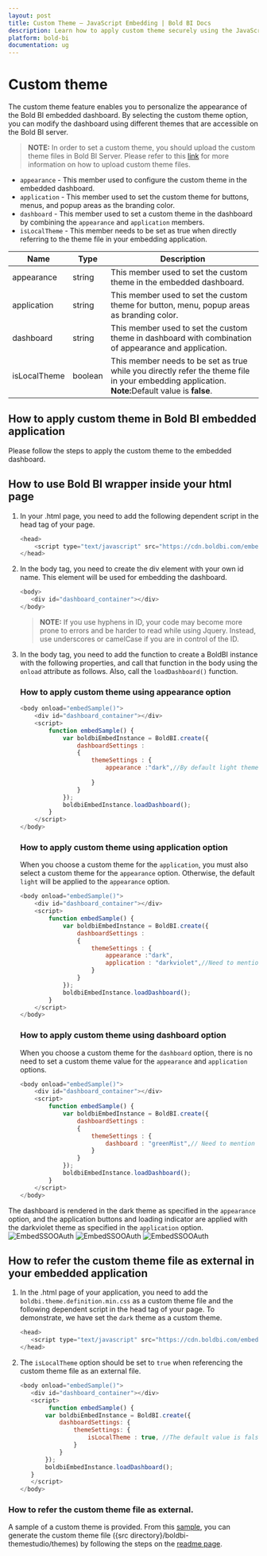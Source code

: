 ```yaml
---
layout: post
title: Custom Theme – JavaScript Embedding | Bold BI Docs
description: Learn how to apply custom theme securely using the JavaScript-based embedding of Bold BI dashboard in any of your business or Web application.
platform: bold-bi
documentation: ug
---
```


# Custom theme

The custom theme feature enables you to personalize the appearance of the Bold BI embedded dashboard. By selecting the custom theme option, you can modify the dashboard using different themes that are accessible on the Bold BI server.

> **NOTE:** In order to set a custom theme, you should upload the custom theme files in Bold BI Server. Please refer to this [link](/site-administration/look-and-feel-settings-in-embedded-analytics/#custom-theme) for more information on how to upload custom theme files.

* `appearance`   - This member used to configure the custom theme in the embedded dashboard.
* `application`  - This member used to set the custom theme for buttons, menus, and popup areas as the branding color.
* `dashboard`    - This member used to set a custom theme in the dashboard by combining the `appearance` and `application` members.
* `isLocalTheme` - This member needs to be set as true when directly referring to the theme file in your embedding application.

<table class="params">
<thead>
<tr>
<th>Name</th>
<th>Type</th>
<th>Description</th>
</tr>
</thead>
<tbody>
<tr>
<td class="name">appearance</td>
<td class="type"><span class="param-type">string</span></td>
<td class="description">This member used to set the custom theme in the embedded dashboard.</td>
</tr>
<tr>
<td class="name">application</td>
<td class="type"><span class="param-type">string</span></td>
<td class="description">This member used to set the custom theme for button, menu, popup areas as branding color.</td>
</tr>
<tr>
<td class="name">dashboard</td>
<td class="type"><span class="param-type">string</span></td>
<td class="description">This member used to set the custom theme in dashboard with combination of appearance and application.</td>
</tr>
<tr>
<td class="name">isLocalTheme</td>
<td class="type"><span class="param-type">boolean</span></td>
<td class="description">This member needs to be set as true while you directly refer the theme file in your embedding application. <br> <b>Note:</b>Default value is <b>false</b>.</td>
</tr>
</tbody>
</table>

## How to apply custom theme in Bold BI embedded application

Please follow the steps to apply the custom theme to the embedded dashboard.

## How to use Bold BI wrapper inside your html page

1. In your .html page, you need to add the following dependent script in the head tag of your page.

    ```js
    <head>
        <script type="text/javascript" src="https://cdn.boldbi.com/embedded-sdk/v7.9.50/boldbi-embed.js"></script>
    </head>
     ```

2. In the body tag, you need to create the div element with your own id name. This element will be used for embedding the dashboard.

     ```js
    <body>
        <div id="dashboard_container"></div>
    </body>
     ```

    >**NOTE:** If you use hyphens in ID, your code may become more prone to errors and be harder to read while using Jquery. Instead, use underscores or camelCase if you are in control of the ID.

3. In the body tag, you need to add the function to create a BoldBI instance with the following properties, and call that function in the body using the `onload` attribute as follows. Also, call the `loadDashboard()` function.

    ### How to apply custom theme using appearance option 

    ```js
    <body onload="embedSample()">
        <div id="dashboard_container"></div>
        <script>
            function embedSample() {
                var boldbiEmbedInstance = BoldBI.create({
                    dashboardSettings :
                    {
                        themeSettings : {
                            appearance :"dark",//By default light theme would be set.
                            
                        }
                    }
                });
                boldbiEmbedInstance.loadDashboard();
            }
        </script>
    </body>
    ```    

    ### How to apply custom theme using application option

    When you choose a custom theme for the `application`, you must also select a custom theme for the `appearance` option. Otherwise, the default `light` will be applied to the `appearance` option.

    ```js
    <body onload="embedSample()">
        <div id="dashboard_container"></div>
        <script>
            function embedSample() {
                var boldbiEmbedInstance = BoldBI.create({
                    dashboardSettings :
                    {
                        themeSettings : {
                            appearance :"dark",
                            application : "darkviolet",//Need to mention the name under which you have saved the application theme file in Bold BI server.
                        }
                    }
                });
                boldbiEmbedInstance.loadDashboard();
            }
        </script>
    </body>
    ``` 

    ### How to apply custom theme using dashboard option

    When you choose a custom theme for the `dashboard` option, there is no need to set a custom theme value for the `appearance` and `application` options.

    ```js
    <body onload="embedSample()">
        <div id="dashboard_container"></div>
        <script>
            function embedSample() {
                var boldbiEmbedInstance = BoldBI.create({
                    dashboardSettings :
                    {
                        themeSettings : {
                            dashboard : "greenMist",// Need to mention the name under which you have saved the dashboard theme file in Bold BI server.
                        }
                    }
                });
                boldbiEmbedInstance.loadDashboard();
            }
        </script>
    </body>
    ``` 

The dashboard is rendered in the dark theme as specified in the `appearance` option, and the application buttons and loading indicator are applied with the darkviolet theme as specified in the `application` option.
![EmbedSSOOAuth](/static/assets/javascript/images/dark-violet-application.png#max-width=85%)
![EmbedSSOOAuth](/static/assets/javascript/images/dark-theme.png#max-width=85%)
![EmbedSSOOAuth](/static/assets/javascript/images/dark-violet-button.png#max-width=85%)

## How to refer the custom theme file as external in your embedded application

1. In the .html page of your application, you need to add the `boldbi.theme.definition.min.css` as a custom theme file and the following dependent script in the head tag of your page.
 To demonstrate, we have set the `dark` theme as a custom theme.

     ```js
    <head>  
        <script type="text/javascript" src="https://cdn.boldbi.com/embedded-sdk/v7.9.50/boldbi-embed.js"></script>
    </head>
     ```     

2. The `isLocalTheme` option should be set to `true` when referencing the custom theme file as an external file.

     ```js
    <body onload="embedSample()">
        <div id="dashboard_container"></div>
        <script>
             function embedSample() {
            var boldbiEmbedInstance = BoldBI.create({
                dashboardSettings: {
                    themeSettings: {
                        isLocalTheme : true, //The default value is false.
                    }
                }
            });
            boldbiEmbedInstance.loadDashboard();
        }
        </script>
    </body>
     ``` 

### How to refer the custom theme file as external.

A sample of a custom theme is provided. From this [sample](https://github.com/boldbi/boldbi-themestudio), you can generate the custom theme file ({src directory}/boldbi-themestudio/themes) by following the steps on the [readme page](https://github.com/boldbi/boldbi-themestudio#readme).